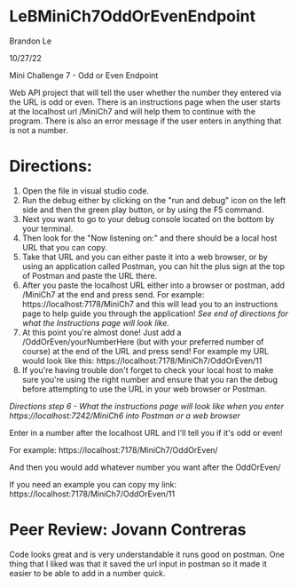 # LeBMiniCh7OddOrEvenEndpoint
Brandon Le

10/27/22

Mini Challenge 7 - Odd or Even Endpoint

Web API project that will tell the user whether the number they entered via the URL is odd or even. There is an instructions page when the user starts at the localhost url /MiniCh7 and will help them to continue with the program. There is also an error message if the user enters in anything that is not a number.

# Directions:
1. Open the file in visual studio code.
2. Run the debug either by clicking on the "run and debug" icon on the left side and then the green play button, or by using the F5 command.
3. Next you want to go to your debug console located on the bottom by your terminal.
4. Then look for the "Now listening on:" and there should be a local host URL that you can copy.
5. Take that URL and you can either paste it into a web browser, or by using an application called Postman, you can hit the plus sign at the top of Postman and paste the URL there.
6. After you paste the localhost URL either into a browser or postman, add /MiniCh7 at the end and press send. For example: https://localhost:7178/MiniCh7 and this will lead you to an instructions page to help guide you through the application! *See end of directions for what the Instructions page will look like.*
7. At this point you're almost done! Just add a /OddOrEven/yourNumberHere (but with your preferred number of course) at the end of the URL and press send! For example my URL would look like this: https://localhost:7178/MiniCh7/OddOrEven/11
8. If you're having trouble don't forget to check your local host to make sure you're using the right number and ensure that you ran the debug before attempting to use the URL in your web browser or Postman.

*Directions step 6 - What the instructions page will look like when you enter https://localhost:7242/MiniCh6 into Postman or a web browser*

Enter in a number after the localhost URL and I'll tell you if it's odd or even!

For example: https://localhost:7178/MiniCh7/OddOrEven/

And then you would add whatever number you want after the OddOrEven/

If you need an example you can copy my link: https://localhost:7178/MiniCh7/OddOrEven/11



# Peer Review: Jovann Contreras
Code looks great and is very understandable it runs good on postman. One thing that I liked was that it saved the url input in postman so it made it easier to be able to add in a number quick.
